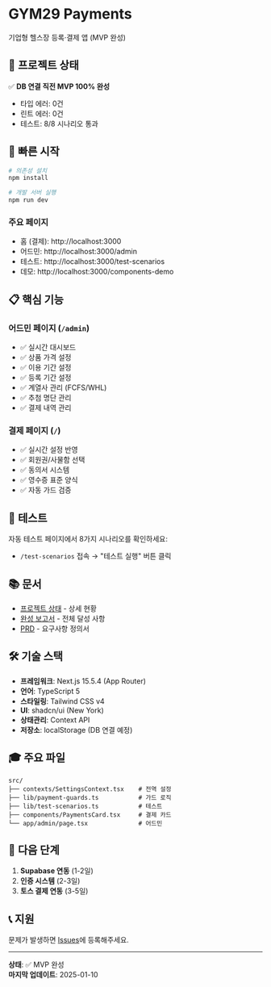 # GYM29 Payments

기업형 헬스장 등록·결제 앱 (MVP 완성)

## 🎯 프로젝트 상태

✅ **DB 연결 직전 MVP 100% 완성**
- 타입 에러: 0건
- 린트 에러: 0건
- 테스트: 8/8 시나리오 통과

## 🚀 빠른 시작

```bash
# 의존성 설치
npm install

# 개발 서버 실행
npm run dev
```

### 주요 페이지
- 홈 (결제): http://localhost:3000
- 어드민: http://localhost:3000/admin
- 테스트: http://localhost:3000/test-scenarios
- 데모: http://localhost:3000/components-demo

## 📋 핵심 기능

### 어드민 페이지 (`/admin`)
- ✅ 실시간 대시보드
- ✅ 상품 가격 설정
- ✅ 이용 기간 설정
- ✅ 등록 기간 설정
- ✅ 계열사 관리 (FCFS/WHL)
- ✅ 추첨 명단 관리
- ✅ 결제 내역 관리

### 결제 페이지 (`/`)
- ✅ 실시간 설정 반영
- ✅ 회원권/사물함 선택
- ✅ 동의서 시스템
- ✅ 영수증 표준 양식
- ✅ 자동 가드 검증

## 🧪 테스트

자동 테스트 페이지에서 8가지 시나리오를 확인하세요:
- `/test-scenarios` 접속 → "테스트 실행" 버튼 클릭

## 📚 문서

- [프로젝트 상태](./PROJECT_STATUS.md) - 상세 현황
- [완성 보고서](./COMPLETION_REPORT.md) - 전체 달성 사항
- [PRD](./docs/GYM29-PRD-Implementation.md) - 요구사항 정의서

## 🛠️ 기술 스택

- **프레임워크**: Next.js 15.5.4 (App Router)
- **언어**: TypeScript 5
- **스타일링**: Tailwind CSS v4
- **UI**: shadcn/ui (New York)
- **상태관리**: Context API
- **저장소**: localStorage (DB 연결 예정)

## 🎓 주요 파일

```
src/
├── contexts/SettingsContext.tsx    # 전역 설정
├── lib/payment-guards.ts           # 가드 로직
├── lib/test-scenarios.ts           # 테스트
├── components/PaymentsCard.tsx     # 결제 카드
└── app/admin/page.tsx              # 어드민
```

## 🔄 다음 단계

1. **Supabase 연동** (1-2일)
2. **인증 시스템** (2-3일)
3. **토스 결제 연동** (3-5일)

## 📞 지원

문제가 발생하면 [Issues](../../issues)에 등록해주세요.

---

**상태**: ✅ MVP 완성  
**마지막 업데이트**: 2025-01-10

